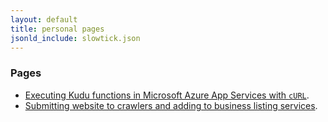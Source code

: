 ```yaml
---
layout: default
title: personal pages
jsonld_include: slowtick.json
---
```


### Pages

- [Executing Kudu functions in Microsoft Azure App Services with `cURL`](pages/kudu-curl).
- [Submitting website to crawlers and adding to business listing services](pages/getting-site-crawled).

